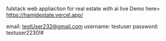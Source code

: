 
fulstack  web appliaction for real estate with ai
live Demo here= https://hamidestate.vercel.app/



email: testUser232@gmail.com
username: testuser
password: testuser2230!#
